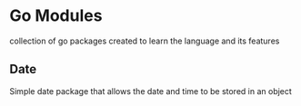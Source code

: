 # Go Modules
collection of go packages created to learn the language and its features

## Date
Simple date package that allows the date and time to be stored in an object
